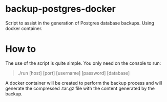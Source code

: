 # backup-postgres-docker
Script to assist in the generation of Postgres database backups. Using docker container.

# How to
The use of the script is quite simple.
You only need on the console to run:

> ./run [host] [port] [username] [password] [database]

A docker container will be created to perform the backup process and will generate the compressed .tar.gz file with the content generated by the backup.
